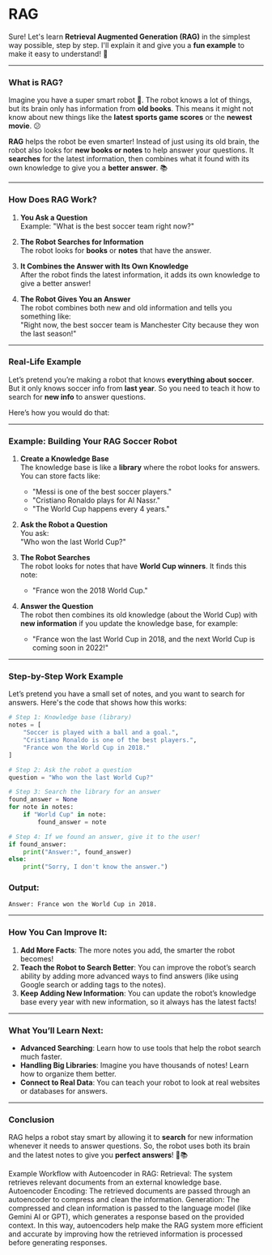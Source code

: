 # RAG
Sure! Let's learn **Retrieval Augmented Generation (RAG)** in the simplest way possible, step by step. I'll explain it and give you a **fun example** to make it easy to understand! 🚀

---

### **What is RAG?**

Imagine you have a super smart robot 🧠. The robot knows a lot of things, but its brain only has information from **old books**. This means it might not know about new things like the **latest sports game scores** or the **newest movie**. 😕  

**RAG** helps the robot be even smarter! Instead of just using its old brain, the robot also looks for **new books or notes** to help answer your questions. It **searches** for the latest information, then combines what it found with its own knowledge to give you a **better answer**. 📚

---

### **How Does RAG Work?**

1. **You Ask a Question**  
   Example: "What is the best soccer team right now?"

2. **The Robot Searches for Information**  
   The robot looks for **books** or **notes** that have the answer.

3. **It Combines the Answer with Its Own Knowledge**  
   After the robot finds the latest information, it adds its own knowledge to give a better answer!

4. **The Robot Gives You an Answer**  
   The robot combines both new and old information and tells you something like:  
   "Right now, the best soccer team is Manchester City because they won the last season!"

---

### **Real-Life Example**

Let’s pretend you’re making a robot that knows **everything about soccer**. But it only knows soccer info from **last year**. So you need to teach it how to search for **new info** to answer questions. 

Here’s how you would do that:

---

### **Example: Building Your RAG Soccer Robot**

1. **Create a Knowledge Base**  
   The knowledge base is like a **library** where the robot looks for answers. You can store facts like:
   - "Messi is one of the best soccer players."
   - "Cristiano Ronaldo plays for Al Nassr."
   - "The World Cup happens every 4 years."

2. **Ask the Robot a Question**  
   You ask:  
   "Who won the last World Cup?"

3. **The Robot Searches**  
   The robot looks for notes that have **World Cup winners**. It finds this note:  
   - "France won the 2018 World Cup."

4. **Answer the Question**  
   The robot then combines its old knowledge (about the World Cup) with **new information** if you update the knowledge base, for example:  
   - "France won the last World Cup in 2018, and the next World Cup is coming soon in 2022!"

---

### **Step-by-Step Work Example**

Let’s pretend you have a small set of notes, and you want to search for answers. Here's the code that shows how this works:

```python
# Step 1: Knowledge base (library)
notes = [
    "Soccer is played with a ball and a goal.",
    "Cristiano Ronaldo is one of the best players.",
    "France won the World Cup in 2018."
]

# Step 2: Ask the robot a question
question = "Who won the last World Cup?"

# Step 3: Search the library for an answer
found_answer = None
for note in notes:
    if "World Cup" in note:
        found_answer = note

# Step 4: If we found an answer, give it to the user!
if found_answer:
    print("Answer:", found_answer)
else:
    print("Sorry, I don't know the answer.")

```

### **Output:**
```
Answer: France won the World Cup in 2018.
```

---

### **How You Can Improve It:**

1. **Add More Facts**: The more notes you add, the smarter the robot becomes!
2. **Teach the Robot to Search Better**: You can improve the robot’s search ability by adding more advanced ways to find answers (like using Google search or adding tags to the notes).
3. **Keep Adding New Information**: You can update the robot’s knowledge base every year with new information, so it always has the latest facts!

---

### **What You’ll Learn Next:**

- **Advanced Searching**: Learn how to use tools that help the robot search much faster.
- **Handling Big Libraries**: Imagine you have thousands of notes! Learn how to organize them better.
- **Connect to Real Data**: You can teach your robot to look at real websites or databases for answers.

---

### **Conclusion**

RAG helps a robot stay smart by allowing it to **search** for new information whenever it needs to answer questions. So, the robot uses both its brain and the latest notes to give you **perfect answers**! 🧠📚

Example Workflow with Autoencoder in RAG:
Retrieval: The system retrieves relevant documents from an external knowledge base.
Autoencoder Encoding: The retrieved documents are passed through an autoencoder to compress and clean the information.
Generation: The compressed and clean information is passed to the language model (like Gemini AI or GPT), which generates a response based on the provided context.
In this way, autoencoders help make the RAG system more efficient and accurate by improving how the retrieved information is processed before generating responses.
